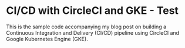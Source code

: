 # CI/CD with CircleCI and GKE  - Test

This is the sample code accompanying my blog post on building a Continuous
Integration and Delivery (CI/CD) pipeline using CircleCI and Google
Kubernetes Engine (GKE).
